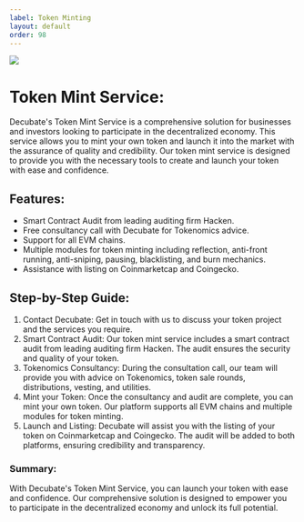 ```yaml
---
label: Token Minting
layout: default
order: 98
---
```

![](../static/Mint-hero.png)

# Token Mint Service:
Decubate's Token Mint Service is a comprehensive solution for businesses and investors looking to participate in the decentralized economy. This service allows you to mint your own token and launch it into the market with the assurance of quality and credibility. Our token mint service is designed to provide you with the necessary tools to create and launch your token with ease and confidence.

## Features:
- Smart Contract Audit from leading auditing firm Hacken.
- Free consultancy call with Decubate for Tokenomics advice.
- Support for all EVM chains.
- Multiple modules for token minting including reflection, anti-front running, anti-sniping, pausing, blacklisting, and burn mechanics.
- Assistance with listing on Coinmarketcap and Coingecko.


## Step-by-Step Guide:
1. Contact Decubate: Get in touch with us to discuss your token project and the services you require.
2. Smart Contract Audit: Our token mint service includes a smart contract audit from leading auditing firm Hacken. The audit ensures the security and quality of your token.
3. Tokenomics Consultancy: During the consultation call, our team will provide you with advice on Tokenomics, token sale rounds, distributions, vesting, and utilities.
4. Mint your Token: Once the consultancy and audit are complete, you can mint your own token. Our platform supports all EVM chains and multiple modules for token minting.
5. Launch and Listing: Decubate will assist you with the listing of your token on Coinmarketcap and Coingecko. The audit will be added to both platforms, ensuring credibility and transparency.

### Summary: 
With Decubate's Token Mint Service, you can launch your token with ease and confidence. Our comprehensive solution is designed to empower you to participate in the decentralized economy and unlock its full potential.